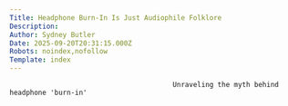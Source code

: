 ```yaml
---
Title: Headphone Burn-In Is Just Audiophile Folklore
Description: 
Author: Sydney Butler
Date: 2025-09-20T20:31:15.000Z
Robots: noindex,nofollow
Template: index
---
```


                                            Unraveling the myth behind headphone 'burn-in'
                                        